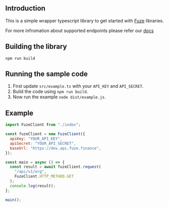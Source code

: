 ## Introduction

This is a simple wrapper typescript library to get started with [Fuze](https://fuzefinance.com)
libraries.

For more infromation about supported endpoints please refer our [docs](https://docs.fuze.finance)

## Building the library

```
npm run build
```

## Running the sample code

1. First update `src/example.ts` with your `API_KEY` and `API_SECRET`.
2. Build the code using `npm run build`.
3. Now run the example `node dist/example.js`.

## Example

```js
import FuzeClient from "./index";

const fuzeClient = new FuzeClient({
  apiKey: "YOUR_API_KEY",
  apiSecret: "YOUR_API_SECRET",
  baseUrl: "https://dev.api.fuze.finance",
});

const main = async () => {
  const result = await fuzeClient.request(
    "/api/v1/org",
    FuzeClient.HTTP_METHOD.GET
  );
  console.log(result);
};

main();
```
